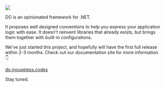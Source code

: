 ![](https://raw.githubusercontent.com/mouseless/do/main/docs/.theme/public/logo-readme.png)

DO is an opinionated framework for .NET.

It proposes well designed conventions to help you express your application
logic with ease. It doesn't reinvent libraries that already exists, but brings
them together with built-in configurations.

We've just started this project, and hopefully will have the first full release
within 2-3 months. Check out our documentation site for more information
:point_down:

[do.mouseless.codes](https://do.mouseless.codes)

Stay tuned.
